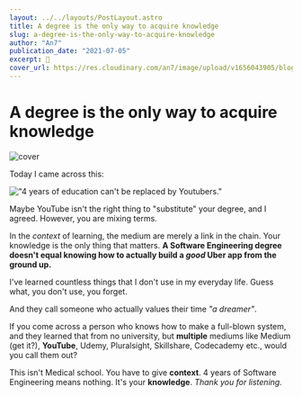 ```yaml
---
layout: ../../layouts/PostLayout.astro
title: A degree is the only way to acquire knowledge
slug: a-degree-is-the-only-way-to-acquire-knowledge
author: "An7"
publication_date: "2021-07-05"
excerpt: 🐧
cover_url: https://res.cloudinary.com/an7/image/upload/v1656043905/blog/studying_fle4sc.jpg
---
```


# A degree is the only way to acquire knowledge

![cover](https://res.cloudinary.com/an7/image/upload/v1656043905/blog/studying_fle4sc.jpg)

Today I came across this:

!["4 years of education can't be replaced by
Youtubers."](https://res.cloudinary.com/an7/image/upload/v1656043906/blog/four-years-of-education_uzjhag.png)

Maybe YouTube isn't the right thing to "substitute" your degree, and I agreed.
However, you are mixing terms.

In the _context_ of learning, the medium are merely a link in the chain. Your
knowledge is the only thing that matters. **A Software Engineering degree
doesn't equal knowing how to actually build a _good_ Uber app from the ground
up.**

I've learned countless things that I don't use in my everyday life. Guess what,
you don't use, you forget.

And they call someone who actually values their time _"a dreamer"_.

If you come across a person who knows how to make a full-blown system, and they
learned that from no university, but **multiple** mediums like Medium (get it?),
**YouTube**, Udemy, Pluralsight, Skillshare, Codecademy etc., would you call
them out?

This isn't Medical school. You have to give **context**. 4 years of Software
Engineering means nothing. It's your **knowledge**. _Thank you for listening._

